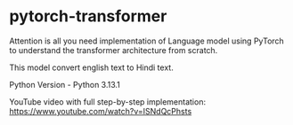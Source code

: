 # pytorch-transformer
Attention is all you need implementation of Language model using PyTorch
to understand the transformer architecture from scratch.

This model convert english text to Hindi text.

Python Version - Python 3.13.1

YouTube video with full step-by-step implementation: https://www.youtube.com/watch?v=ISNdQcPhsts

